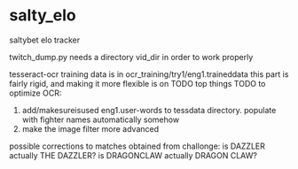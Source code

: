 salty_elo
=========

saltybet elo tracker

twitch_dump.py needs a directory vid_dir in order to work properly

tesseract-ocr training data is in ocr_training/try1/eng1.traineddata
this part is fairly rigid, and making it more flexible is on TODO
top things TODO to optimize OCR:
1) add/makesureisused eng1.user-words to tessdata directory.  populate with fighter names automatically somehow
2) make the image filter more advanced

possible corrections to matches obtained from challonge:
is DAZZLER actually THE DAZZLER?
is DRAGONCLAW actually DRAGON CLAW?
